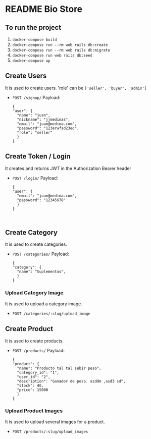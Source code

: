 
# README Bio Store

## To run the project
1. `docker-compose build`
2. `docker-compose run --rm web rails db:create`
3. `docker-compose run --rm web rails db:migrate`
4. `docker-compose run web rails db:seed`
5. `docker-compose up`


## Create Users

It is used to create users.  'role' can be `['seller', 'buyer', 'admin']`

- `POST /signup/`
  Payload:


  ```
  {
  "user": {
    "name": "juan",
    "nickname": "jjmedinas",
    "email": "juan@medina.com",
    "password": "123erwfsd23ed",
    "role": "seller"
    }
  }

## Create Token / Login

It creates and returns JWT  in the Authorization Bearer header

- `POST /login/`
  Payload:

  ```
  {
  "user": {
    "email": "juan@medina.com",
    "password": "12345678"
    }
  }



## Create Category

It is used to create categories.

- `POST /categories/`
  Payload:


  ```
  {
  "category": {
    "name": "Suplementos",
    }
  }
### Upload Category  Image

It is used to upload a category image.

- `POST /categories/:slug/upload_image`

## Create Product

It is used to create products.

- `POST /products/`
  Payload:

  ```
  {
  "product": {
    "name": "Producto tal tal subir peso",
    "category_id": "1",
    "user_id": "2",
    "description": "Ganador de peso. asddm ,asd3 sd",
    "stock": 40,
    "price": 15000
    }
  }
### Upload  Product  Images

It is used to upload several images for a product.

- `POST /products/:slug/upload_images`
